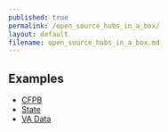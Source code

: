 ```yaml
---
published: true
permalink: /open_source_hubs_in_a_box/
layout: default
filename: open_source_hubs_in_a_box.md
---
```



## Examples
* [CFPB](http://cfpb.github.io/)
* [State](http://usstatedept.github.io/)
* [VA Data](http://va-data.github.io/va-developer/)
